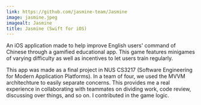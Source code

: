 ```yaml
---
link: https://github.com/jasmine-team/Jasmine
image: jasmine.jpeg
imagealt: Jasmine
title: Jasmine (Swift for iOS)
---
```

An iOS application made to help improve English users' command of Chinese through a gamified educational app. This game features minigames of varying difficulty as well as incentives to let users train regularly.

This app was made as a final project in NUS CS3217 (Software Engineering for Modern Application Platforms). In a team of four, we used the MVVM architechture to easily separate concerns. This provides me a real experience in collaborating with teammates on dividing work, code review, discussing over things, and so on. I contributed in the game logic.

